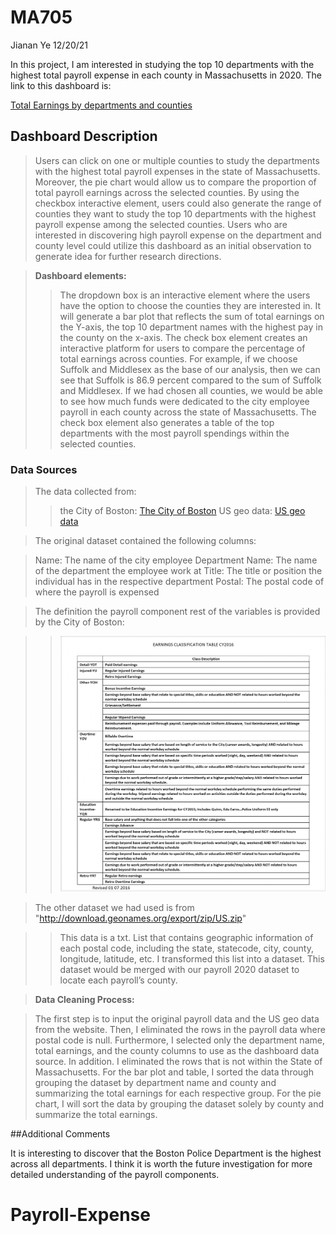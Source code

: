 # MA705
Jianan Ye
12/20/21

In this project, I am interested in studying the top 10 departments with the highest total payroll expense in each county in Massachusetts in 2020. The link to this dashboard is:

[Total Earnings by departments and counties](https://boston-payroll-expense.herokuapp.com/)

## Dashboard Description

>Users can click on one or multiple counties to study the departments with the highest total payroll expenses in the state of Massachusetts. Moreover, the pie chart would allow us to compare the proportion of total payroll earnings across the selected counties. By using the checkbox interactive element, users could also generate the range of counties they want to study the top 10 departments with the highest payroll expense among the selected counties. Users who are interested in discovering high payroll expense on the department and county level could utilize this dashboard as an initial observation to generate idea for further research directions.

>**Dashboard elements:**
>>The dropdown box is an interactive element where the users have the option to choose the counties they are interested in. It will generate a bar plot that reflects the sum of total earnings on the Y-axis, the top 10 department names with the highest pay in the county on the x-axis.
>>The check box element creates an interactive platform for users to compare the percentage of total earnings across counties. For example, if we choose Suffolk and Middlesex as the base of our analysis, then we can see that Suffolk is 86.9 percent compared to the sum of Suffolk and Middlesex. If we had chosen all counties, we would be able to see how much funds were dedicated to the city employee payroll in each county across the state of Massachusetts. 
>>The check box element also generates a table of the top departments with the most payroll spendings within the selected counties.


### **Data Sources**

>The data collected from:
>> the City of Boston: [The City of Boston](https://data.boston.gov/dataset/employee-earnings-report) 
>> US geo data: [US geo data](http://download.geonames.org/export/zip/US.zip)

>The original dataset contained the following columns:

> Name: The name of the city employee
Department Name: The name of the department the employee work at
Title: The title or position the individual has in the respective department
Postal: The postal code of where the payroll is expensed

>The definition the payroll component rest of the variables is provided by the City of Boston:

> >![Definition](definition.png)             
	
>The other dataset we had used is from "http://download.geonames.org/export/zip/US.zip"

>>This data is a txt. List that contains geographic information of each postal code, including the state, statecode, city, county, longitude, latitude, etc.  I transformed this list into a dataset. This dataset would be merged with our payroll 2020 dataset to locate each payroll’s county.

> **Data Cleaning Process:**

>The first step is to input the original payroll data and the US geo data from the website. Then, I eliminated the rows in the payroll data where postal code is null. Furthermore, I selected only the department name, total earnings, and the county columns to use as the dashboard data source. In addition. I eliminated the rows that is not within the State of Massachusetts.
For the bar plot and table, I sorted the data through grouping the dataset by department name and county and summarizing the total earnings for each respective group.
For the pie chart, I will sort the data by grouping the dataset solely by county and summarize the total earnings.

##Additional Comments

It is interesting to discover that the Boston Police Department is the highest across all departments. I think it is worth the future investigation for more detailed understanding of the payroll components. 

# Payroll-Expense

